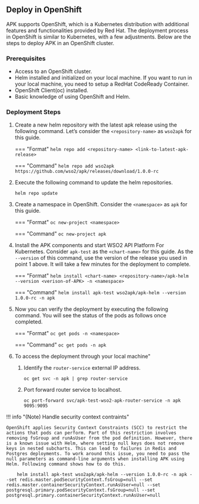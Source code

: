 ## Deploy in OpenShift

APK supports OpenShift, which is a Kubernetes distribution with additional features and functionalities provided by Red Hat. The deployment process in OpenShift is similar to Kubernetes, with a few adjustments. Below are the steps to deploy APK in an OpenShift cluster.

### Prerequisites
* Access to an OpenShift cluster.
* Helm installed and initialized on your local machine. If you want to run in your local machine, you need to setup a RedHat CodeReady Container.
* OpenShift Client(oc) installed.
* Basic knowledge of using OpenShift and Helm.

### Deployment Steps
1. Create a new helm repository with the latest apk release using the following command. Let’s consider the ```<repository-name>``` as ```wso2apk``` for this guide.

	=== "Format"
		```
		helm repo add <repository-name> <link-to-latest-apk-release>
		```
	
	=== "Command"
		```
		helm repo add wso2apk https://github.com/wso2/apk/releases/download/1.0.0-rc
		```

2. Execute the following command to update the helm repositories.

      ```console
      helm repo update
      ```

3.  Create a namespace in OpenShift. Consider the ```<namespace>``` as ```apk``` for this guide.

	=== "Format"
		```
		oc new-project <namespace>
		```
	
	=== "Command"
		```
		oc new-project apk
		```

4. Install the APK components and start WSO2 API Platform For Kubernetes. Consider ```apk-test``` as the ```<chart-name>``` for this guide. As the ```--version``` of this command, use the version of the release you used in point 1 above. It will take a few minutes for the deployment to complete.

	=== "Format"
		```
		helm install <chart-name> <repository-name>/apk-helm --version <verison-of-APK> -n <namespace>
		```
	
	=== "Command"
		```
		helm install apk-test wso2apk/apk-helm --version 1.0.0-rc -n apk
		```

5.  Now you can verify the deployment by executing the following command. You will see the status of the pods as follows once completed.

    === "Format"
        ```
        oc get pods -n <namespace>
        ```

    === "Command"
        ```
        oc get pods -n apk
        ```

6. To access the deployment through your local machine"

    1. Identify the `router-service` external IP address.
        ```console
        oc get svc -n apk | grep router-service
        ```
    2. Port forward router service to localhost.
        ```console
        oc port-forward svc/apk-test-wso2-apk-router-service -n apk 9095:9095
        ```

!!! info "(Note) Handle security context contraints"

	OpenShift applies Security Context Constraints (SCC) to restrict the actions that pods can perform. Part of this restriction involves removing fsGroup and runAsUser from the pod definition. However, there is a known issue with Helm, where setting null keys does not remove keys in nested subcharts. This can lead to failures in Redis and Postgres deployments. To work around this issue, you need to pass the null parameters as command-line arguments when installing APK using Helm. Following command shows how to do this.

		helm install apk-test wso2apk/apk-helm --version 1.0.0-rc -n apk --set redis.master.podSecurityContext.fsGroup=null --set redis.master.containerSecurityContext.runAsUser=null --set postgresql.primary.podSecurityContext.fsGroup=null --set postgresql.primary.containerSecurityContext.runAsUser=null


